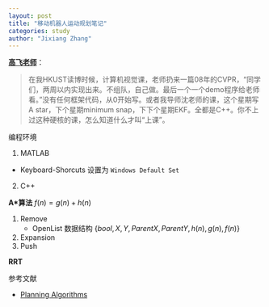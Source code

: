 ```yaml
---
layout: post
title: "移动机器人运动规划笔记"
categories: study
author: "Jixiang Zhang"
---
```


[**高飞老师**](https://ustfei.com/)：

> 在我HKUST读博时候，计算机视觉课，老师扔来一篇08年的CVPR，“同学们，两周以内实现出来。不组队，自己做。最后一个一个demo程序给老师看。”没有任何框架代码，从0开始写。或者我导师沈老师的课，这个星期写A star，下个星期minimum snap，下下个星期EKF。全都是C++。你不上过这种硬核的课，怎么知道什么才叫“上课”。

编程环境

1. MATLAB
  - Keyboard-Shorcuts 设置为 `Windows Default Set`
2. C++

**A*算法** $f(n) = g(n) + h(n)$

1. Remove
   - OpenList 数据结构 $\{bool,X ,Y,Parent X,Parent Y,h(n),g(n),f(n)\}$
2. Expansion
3. Push

**RRT**

参考文献

- [Planning Algorithms](http://planning.cs.uiuc.edu/node1.html)